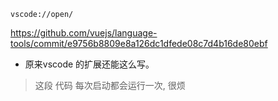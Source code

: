 ```
vscode://open/
```

https://github.com/vuejs/language-tools/commit/e9756b8809e8a126dc1dfede08c7d4b16de80ebf

* 原来vscode 的扩展还能这么写。

> 这段 代码 每次启动都会运行一次, 很烦